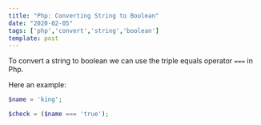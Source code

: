 ```yaml
---
title: "Php: Converting String to Boolean"
date: "2020-02-05"
tags: ['php','convert','string','boolean']
template: post
---
```


To convert a string to boolean we can use the triple equals operator `===` in Php.

Here an example:

```php
$name = 'king';

$check = ($name === 'true');
```
